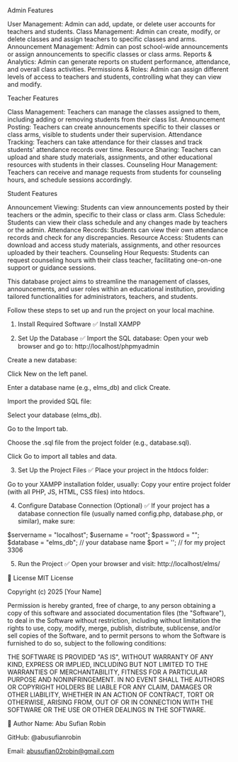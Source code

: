 Admin Features

User Management: Admin can add, update, or delete user accounts for teachers and students.
Class Management: Admin can create, modify, or delete classes and assign teachers to specific classes and arms.
Announcement Management: Admin can post school-wide announcements or assign announcements to specific classes or class arms.
Reports & Analytics: Admin can generate reports on student performance, attendance, and overall class activities.
Permissions & Roles: Admin can assign different levels of access to teachers and students, controlling what they can view and modify.

Teacher Features

Class Management: Teachers can manage the classes assigned to them, including adding or removing students from their class list.
Announcement Posting: Teachers can create announcements specific to their classes or class arms, visible to students under their supervision.
Attendance Tracking: Teachers can take attendance for their classes and track students' attendance records over time.
Resource Sharing: Teachers can upload and share study materials, assignments, and other educational resources with students in their classes.
Counseling Hour Management: Teachers can receive and manage requests from students for counseling hours, and schedule sessions accordingly.

Student Features 

Announcement Viewing: Students can view announcements posted by their teachers or the admin, specific to their class or class arm.
Class Schedule: Students can view their class schedule and any changes made by teachers or the admin.
Attendance Records: Students can view their own attendance records and check for any discrepancies.
Resource Access: Students can download and access study materials, assignments, and other resources uploaded by their teachers.
Counseling Hour Requests: Students can request counseling hours with their class teacher, facilitating one-on-one support or guidance sessions.

This database project aims to streamline the management of classes, announcements, and user roles within an educational institution, providing tailored functionalities for administrators, teachers, and students.

Follow these steps to set up and run the project on your local machine.

1. Install Required Software
✅ Install XAMPP

2. Set Up the Database
✅ Import the SQL database:
  Open your web browser and go to:
        http://localhost/phpmyadmin

Create a new database:

Click New on the left panel.

Enter a database name (e.g., elms_db) and click Create.

Import the provided SQL file:

Select your database (elms_db).

Go to the Import tab.

Choose the .sql file from the project folder (e.g., database.sql).

Click Go to import all tables and data.

3. Set Up the Project Files
✅ Place your project in the htdocs folder:

Go to your XAMPP installation folder, usually:
  Copy your entire project folder (with all PHP, JS, HTML, CSS files) into htdocs. 

4. Configure Database Connection (Optional)
✅ If your project has a database connection file (usually named config.php, database.php, or similar), make sure:

  $servername = "localhost";
  $username = "root";
  $password = "";
  $database = "elms_db"; // your database name
  $port = ''; // for my project 3306 

  5. Run the Project
✅ Open your browser and visit:
  http://localhost/elms/




📄 License
MIT License

Copyright (c) 2025 [Your Name]

Permission is hereby granted, free of charge, to any person obtaining a copy
of this software and associated documentation files (the "Software"), to deal
in the Software without restriction, including without limitation the rights
to use, copy, modify, merge, publish, distribute, sublicense, and/or sell
copies of the Software, and to permit persons to whom the Software is
furnished to do so, subject to the following conditions:

THE SOFTWARE IS PROVIDED "AS IS", WITHOUT WARRANTY OF ANY KIND, EXPRESS OR
IMPLIED, INCLUDING BUT NOT LIMITED TO THE WARRANTIES OF MERCHANTABILITY,
FITNESS FOR A PARTICULAR PURPOSE AND NONINFRINGEMENT. IN NO EVENT SHALL THE
AUTHORS OR COPYRIGHT HOLDERS BE LIABLE FOR ANY CLAIM, DAMAGES OR OTHER
LIABILITY, WHETHER IN AN ACTION OF CONTRACT, TORT OR OTHERWISE, ARISING FROM,
OUT OF OR IN CONNECTION WITH THE SOFTWARE OR THE USE OR OTHER DEALINGS IN THE
SOFTWARE.

👤 Author
Name: Abu Sufian Robin

GitHub: @abusufianrobin

Email: abusufian02robin@gmail.com 


